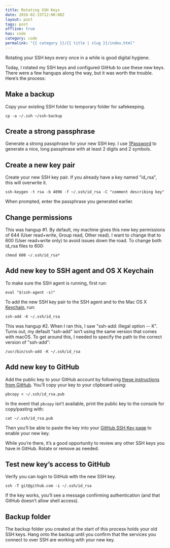 ```yaml
---
title: Rotating SSH Keys
date: 2016-02-15T12:00:00Z
layout: post
tags: post
offline: true
has: code
category: code
permalink: "{{ category }}/{{ title | slug }}/index.html"
---
```


Rotating your SSH keys every once in a while is good digital hygiene.

Today, I rotated my SSH keys and configured GitHub to use these new keys. There were a few hangups along the way, but it was worth the trouble. Here&rsquo;s the process:

## Make a backup

Copy your existing SSH folder to temporary folder for safekeeping.

`cp -a ~/.ssh ~/ssh-backup`

## Create a strong passphrase

Generate a strong passphrase for your new SSH key. I use [1Password](https://agilebits.com/onepassword) to generate a nice, long passphrase with at least 2 digits and 2 symbols.

## Create a new key pair

Create your new SSH key pair. If you already have a key named "id_rsa", this will overwrite it.

`ssh-keygen -t rsa -b 4096 -f ~/.ssh/id_rsa -C "comment describing key"`

When prompted, enter the passphrase you generated earlier.

## Change permissions

This was hangup #1. By default, my machine gives this new key permissions of 644 (User read+write, Group read, Other read). I want to change that to 600 (User read+write only) to avoid issues down the road. To change both id_rsa files to 600:

`chmod 600 ~/.ssh/id_rsa*`

## Add new key to SSH agent and OS X Keychain

To make sure the SSH agent is running, first run:

`eval "$(ssh-agent -s)"`

To add the new SSH key pair to the SSH agent and to the Mac OS X [Keychain](<https://en.wikipedia.org/wiki/Keychain_(software)>), run:

`ssh-add -K ~/.ssh/id_rsa`

This was hangup #2. When I ran this, I saw "ssh-add: illegal option -- K". Turns out, my default "ssh-add" isn&rsquo;t using the same version that comes with macOS. To get around this, I needed to specify the path to the correct version of "ssh-add":

`/usr/bin/ssh-add -K ~/.ssh/id_rsa`

## Add new key to GitHub

Add the public key to your GitHub account by following [these instructions from GitHub](https://help.github.com/articles/adding-a-new-ssh-key-to-your-github-account/). You&rsquo;ll copy your key to your clipboard using:

`pbcopy < ~/.ssh/id_rsa.pub`

In the event that `pbcopy` isn&rsquo;t available, print the public key to the console for copy/pasting with:

`cat ~/.ssh/id_rsa.pub`

Then you&rsquo;ll be able to paste the key into your [GitHub SSH Key page](https://github.com/settings/ssh) to enable your new key.

While you&rsquo;re there, it&rsquo;s a good opportunity to review any other SSH keys you have in GitHub. Rotate or remove as needed.

## Test new key&rsquo;s access to GitHub

Verify you can login to GitHub with the new SSH key.

`ssh -T git@github.com -i ~/.ssh/id_rsa`

If the key works, you&rsquo;ll see a message confirming authentication (and that GitHub doesn&rsquo;t allow shell access).

## Backup folder

The backup folder you created at the start of this process holds your old SSH keys. Hang onto the backup until you confirm that the services you connect to over SSH are working with your new key.
